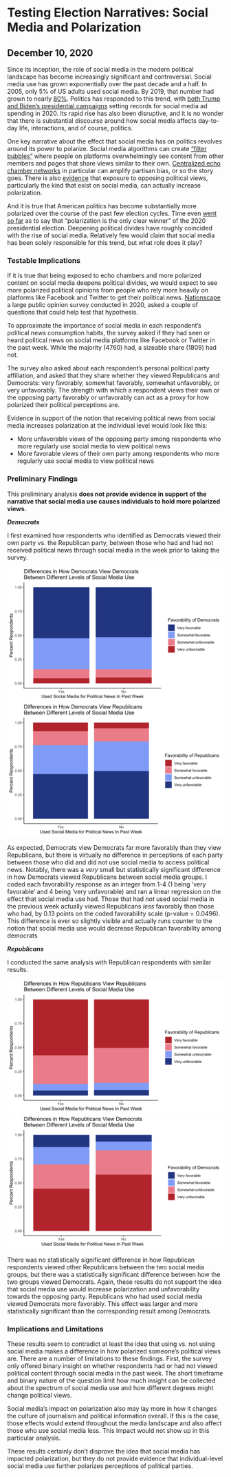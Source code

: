 # Testing Election Narratives: Social Media and Polarization
## December 10, 2020

Since its inception, the role of social media in the modern political landscape has become increasingly significant and controversial. Social media use has grown exponentially over the past decade and a half. In 2005, only 5% of US adults used social media. By 2019, that number had grown to nearly [80%](https://ourworldindata.org/rise-of-social-media). Politics has responded to this trend, with [both Trump and Biden’s presidential campaigns](https://abc7.com/presidential-race-campaign-spending-trump-political-ads-biden/7452228/) setting records for social media ad spending in 2020. Its rapid rise has also been disruptive, and it is no wonder that there is substantial discourse around how social media affects day-to-day life, interactions, and of course, politics.

One key narrative about the effect that social media has on politics revolves around its power to polarize. Social media algorithms can create [“filter bubbles”](https://www.vox.com/recode/21534345/polarization-election-social-media-filter-bubble) where people on platforms overwhelmingly see content from other members and pages that share views similar to their own. [Centralized echo chamber networks](https://www.scientificamerican.com/article/why-social-media-makes-us-more-polarized-and-how-to-fix-it/) in particular can amplify partisan bias, or so the story goes. There is also [evidence](https://www.pnas.org/content/115/37/9216) that exposure to opposing political views, particularly the kind that exist on social media, can actually increase polarization. 

And it is true that American politics has become substantially more polarized over the course of the past few election cycles. Time even [went so far](https://time.com/5907318/polarization-2020-election/) as to say that “polarization is the only clear winner” of the 2020 presidential election. Deepening political divides have roughly coincided with the rise of social media. Relatively few would claim that social media has been solely responsible for this trend, but what role does it play?

### Testable Implications

If it is true that being exposed to echo chambers and more polarized content on social media deepens political divides, we would expect to see more polarized political opinions from people who rely more heavily on platforms like Facebook and Twitter to get their political news. [Nationscape](https://www.voterstudygroup.org/nationscape) a large public opinion survey conducted in 2020, asked a couple of questions that could help test that hypothesis. 

To approximate the importance of social media in each respondent’s political news consumption habits, the survey asked if they had seen or heard political news on social media platforms like Facebook or Twitter in the past week. While the majority (4760) had, a sizeable share (1809) had not. 

The survey also asked about each respondent’s personal political party affiliation, and asked that they share whether they viewed Republicans and Democrats: very favorably, somewhat favorably, somewhat unfavorably, or very unfavorably. The strength with which a respondent views their own or the opposing party favorably or unfavorably can act as a proxy for how polarized their political perceptions are. 

Evidence in support of the notion that receiving political news from social media increases polarization at the individual level would look like this:
- More unfavorable views of the opposing party among respondents who more regularly use social media to view political news
- More favorable views of their own party among respondents who more regularly use social media to view political news

### Preliminary Findings

This preliminary analysis **does not provide evidence in support of the narrative that social media use causes individuals to hold more polarized views.** 

_**Democrats**_

I first examined how respondents who identified as Democrats viewed their own party vs. the Republican party, between those who had and had not received political news through social media in the week prior to taking the survey.

![](../figures/dems_view_dems.png)
![](../figures/dems_view_reps.png)

As expected, Democrats view Democrats far more favorably than they view Republicans, but there is virtually no difference in perceptions of each party between those who did and did not use social media to access political news. Notably, there was a _very_ small but statistically significant difference in how Democrats viewed Republicans between social media groups. I coded each favorability response as an integer from 1-4 (1 being ‘very favorable’ and 4 being ‘very unfavorable) and ran a linear regression on the effect that social media use had. Those that had _not_ used social media in the previous week actually viewed Republicans _less_ favorably than those who had, by 0.13 points on the coded favorability scale (p-value = 0.0496). This difference is ever so slightly visible and actually runs counter to the notion that social media use would decrease Republican favorability among democrats

_**Republicans**_

I conducted the same analysis with Republican respondents with similar results.

![](../figures/reps_view_reps.png)
![](../figures/reps_view_dems.png)

There was no statistically significant difference in how Republican respondents viewed other Republicans between the two social media groups, but there was a statistically significant difference between how the two groups viewed Democrats. Again, these results do not support the idea that social media use would increase polarization and unfavorability towards the opposing party. Republicans who had used social media viewed Democrats more favorably. This effect was larger and more statistically significant than the corresponding result among Democrats.

### Implications and Limitations

These results seem to contradict at least the idea that using vs. not using social media makes a difference in how polarized someone’s political views are. There are a number of limitations to these findings. First, the survey only offered binary insight on whether respondents had or had not viewed political content through social media in the past week. The short timeframe and binary nature of the question limit how much insight can be collected about the spectrum of social media use and how different degrees might change political views. 

Social media’s impact on polarization also may lay more in how it changes the culture of journalism and political information overall. If this is the case, those effects would extend throughout the media landscape and also affect those who use social media less. This impact would not show up in this particular analysis. 

These results certainly don’t disprove the idea that social media has impacted polarization, but they do not provide evidence that individual-level social media use further polarizes perceptions of political parties.

